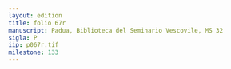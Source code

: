 ```yaml
---
layout: edition
title: folio 67r
manuscript: Padua, Biblioteca del Seminario Vescovile, MS 32
sigla: P
iip: p067r.tif
milestone: 133
---
```

